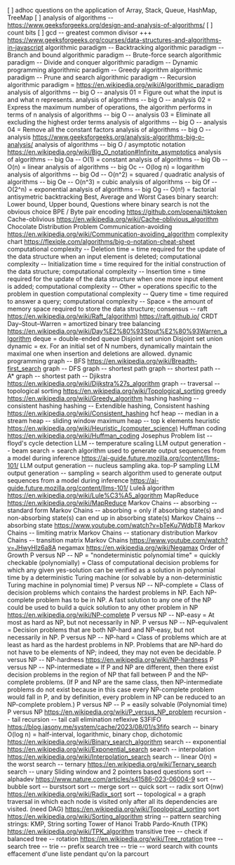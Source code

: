 [ ] adhoc questions on the application of Array, Stack, Queue, HashMap, TreeMap
[ ] analysis of algorithms -- https://www.geeksforgeeks.org/design-and-analysis-of-algorithms/
[ ] count bits
[ ] gcd -- greatest common divisor
+++ https://www.geeksforgeeks.org/courses/data-structures-and-algorithms-in-javascript
algorithmic paradigm -- Backtracking
algorithmic paradigm -- Branch and bound
algorithmic paradigm -- Brute-force search
algorithmic paradigm -- Divide and conquer
algorithmic paradigm -- Dynamic programming
algorithmic paradigm -- Greedy algorithm
algorithmic paradigm -- Prune and search
algorithmic paradigm -- Recursion
algorithmic paradigm = https://en.wikipedia.org/wiki/Algorithmic_paradigm
analysis of algorithms -- big O -- analysis 01 = Figure out what the input is and what n represents.
analysis of algorithms -- big O -- analysis 02 = Express the maximum number of operations, the algorithm performs in terms of n
analysis of algorithms -- big O -- analysis 03 = Eliminate all excluding the highest order terms
analysis of algorithms -- big O -- analysis 04 = Remove all the constant factors
analysis of algorithms -- big O -- analysis https://www.geeksforgeeks.org/analysis-algorithms-big-o-analysis/
analysis of algorithms -- big O / asymptotic notation https://en.wikipedia.org/wiki/Big_O_notation#Infinite_asymptotics
analysis of algorithms -- big Oa -- O(1) = constant
analysis of algorithms -- big Ob -- O(n) = linear
analysis of algorithms -- big Oc -- O(log n) = logarithm
analysis of algorithms -- big Od -- O(n^2) = squared / quadratic
analysis of algorithms -- big Oe -- O(n^3) = cubic
analysis of algorithms -- big Of -- O(2^n) = exponential
analysis of algorithms -- big Og -- O(n!) = factorial
antisymetric
backtracking
Best, Average and Worst Cases
binary search: Lower bound, Upper bound, Questions where binary search is not the obvious choice
BPE / Byte pair encoding https://github.com/openai/tiktoken
Cache-oblivious https://en.wikipedia.org/wiki/Cache-oblivious_algorithm
Chocolate Distribution Problem
Communication-avoiding https://en.wikipedia.org/wiki/Communication-avoiding_algorithm
complexity chart https://flexiple.com/algorithms/big-o-notation-cheat-sheet
computational complexity -- Deletion time = time required for the update of the data structure when an input element is deleted;
computational complexity -- Initialization time = time required for the initial construction of the data structure;
computational complexity -- Insertion time = time required for the update of the data structure when one more input element is added;
computational complexity -- Other = operations specific to the problem in question
computational complexity -- Query time = time required to answer a query;
computational complexity -- Space = the amount of memory space required to store the data structure;
consensus -- raft https://en.wikipedia.org/wiki/Raft_(algorithm)  https://raft.github.io/
CRDT
Day–Stout–Warren = amortized binary tree balancing https://en.wikipedia.org/wiki/Day%E2%80%93Stout%E2%80%93Warren_algorithm
deque = double-ended queue
Disjoint set union
Disjoint set union
dynamic = ex. For an initial set of N numbers, dynamically maintain the maximal one when insertion and deletions are allowed.
dynamic programming
graph -- BFS https://en.wikipedia.org/wiki/Breadth-first_search
graph -- DFS
graph -- shortest path
graph -- shortest path -- A*
graph -- shortest path -- Djikstra https://en.wikipedia.org/wiki/Dijkstra%27s_algorithm
graph -- traversal -- topological sorting https://en.wikipedia.org/wiki/Topological_sorting
greedy https://en.wikipedia.org/wiki/Greedy_algorithm
hashing
hashing -- consistent hashing
hashing -- Extendible hashing, Consistent hashing https://en.wikipedia.org/wiki/Consistent_hashing
hcf
heap -- median in a stream
heap -- sliding window maximum
heap -- top k elements
heuristic https://en.wikipedia.org/wiki/Heuristic_(computer_science)
Huffman coding https://en.wikipedia.org/wiki/Huffman_coding
Josephus Problem
list -- floyd's cycle detection
LLM -- temperature scaling
LLM output generation -- beam search = search algorithm used to generate output sequences from a model during inference https://ai-guide.future.mozilla.org/content/llms-101/
LLM output generation -- nucleus sampling aka. top-P sampling
LLM output generation -- sampling = search algorithm used to generate output sequences from a model during inference https://ai-guide.future.mozilla.org/content/llms-101/
Luleå algorithm https://en.wikipedia.org/wiki/Lule%C3%A5_algorithm
MapReduce https://en.wikipedia.org/wiki/MapReduce
Markov Chains -- absorbing -- standard form
Markov Chains -- absorbing = only if absorbing state(s) and non-absorbing state(s) can end up in absorbing state(s)
Markov Chains -- absorbing state https://www.youtube.com/watch?v=bTeKu7WdbT8
Markov Chains -- limiting matrix
Markov Chains -- stationary distribution
Markov Chains -- transition matrix
Markov Chains https://www.youtube.com/watch?v=JHwyHIz6a8A
negamax https://en.wikipedia.org/wiki/Negamax
Order of Growth
P versus NP -- NP = "nondeterministic polynomial time" = quickly checkable (polynomially) = Class of computational decision problems for which any given yes-solution can be verified as a solution in polynomial time by a deterministic Turing machine (or solvable by a non-deterministic Turing machine in polynomial time)
P versus NP -- NP-complete = Class of decision problems which contains the hardest problems in NP. Each NP-complete problem has to be in NP. A fast solution to any one of the NP could be used to build a quick solution to any other problem in NP https://en.wikipedia.org/wiki/NP-complete
P versus NP -- NP-easy = At most as hard as NP, but not necessarily in NP.
P versus NP -- NP-equivalent = Decision problems that are both NP-hard and NP-easy, but not necessarily in NP.
P versus NP -- NP-hard = Class of problems which are at least as hard as the hardest problems in NP. Problems that are NP-hard do not have to be elements of NP; indeed, they may not even be decidable.
P versus NP -- NP-hardness https://en.wikipedia.org/wiki/NP-hardness
P versus NP -- NP-intermediate = If P and NP are different, then there exist decision problems in the region of NP that fall between P and the NP-complete problems. (If P and NP are the same class, then NP-intermediate problems do not exist because in this case every NP-complete problem would fall in P, and by definition, every problem in NP can be reduced to an NP-complete problem.)
P versus NP -- P = easily solvable (Polynomial time)
P versus NP https://en.wikipedia.org/wiki/P_versus_NP_problem
recursion -- tail
recursion -- tail call elimination
reflexive
S3FIFO https://blog.jasony.me/system/cache/2023/08/01/s3fifo
search -- binary O(log n) = half-interval, logarithmic, binary chop, dichotomic https://en.wikipedia.org/wiki/Binary_search_algorithm
search -- exponential https://en.wikipedia.org/wiki/Exponential_search
search -- interpolation https://en.wikipedia.org/wiki/Interpolation_search
search -- linear O(n) = the worst
search -- ternary https://en.wikipedia.org/wiki/Ternary_search
search -- unary
Sliding window and 2 pointers based questions
sort -- alphadev https://www.nature.com/articles/s41586-023-06004-9
sort -- bubble
sort -- burstsort
sort -- merge
sort -- quick
sort -- radix sort O(nw) https://en.wikipedia.org/wiki/Radix_sort
sort -- topological = a graph traversal in which each node is visited only after all its dependencies are visited. (need DAG) https://en.wikipedia.org/wiki/Topological_sorting
sort https://en.wikipedia.org/wiki/Sorting_algorithm
string -- pattern searching
strings: KMP, String sorting
Tower of Hanoi
Trabb Pardo-Knuth (TPK) https://en.wikipedia.org/wiki/TPK_algorithm
transitive
tree -- check if balanced
tree -- rotation https://en.wikipedia.org/wiki/Tree_rotation
tree -- search
tree -- trie -- prefix search
tree -- trie -- word search with counts
effacement d'une liste pendant qu'on la parcourt
